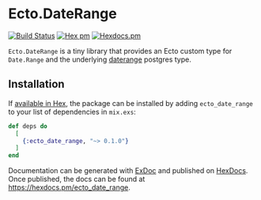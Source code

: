 # Ecto.DateRange

[![Build Status](https://github.com/bitfo/ecto_date_range/workflows/CI/badge.svg?branch=main)](https://github.com/bitfo/ecto_date_range/actions) [![Hex pm](https://img.shields.io/hexpm/v/ecto_date_range.svg?style=flat)](https://hex.pm/packages/ecto_date_range) [![Hexdocs.pm](https://img.shields.io/badge/hex-docs-lightgreen.svg)](https://hexdocs.pm/ecto_date_range/)

<!-- MDOC !-->

`Ecto.DateRange` is a tiny library that provides an Ecto custom type for `Date.Range` and the underlying [daterange](https://www.postgresql.org/docs/14/rangetypes.html#RANGETYPES-BUILTIN) postgres type.

## Installation

If [available in Hex](https://hex.pm/docs/publish), the package can be installed
by adding `ecto_date_range` to your list of dependencies in `mix.exs`:

```elixir
def deps do
  [
    {:ecto_date_range, "~> 0.1.0"}
  ]
end
```

Documentation can be generated with [ExDoc](https://github.com/elixir-lang/ex_doc)
and published on [HexDocs](https://hexdocs.pm). Once published, the docs can
be found at <https://hexdocs.pm/ecto_date_range>.
